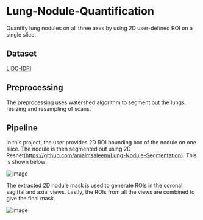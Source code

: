 # Lung-Nodule-Quantification
Quantify lung nodules on all three axes by using 2D user-defined ROI on a single slice.

## Dataset
[LIDC-IDRI](https://wiki.cancerimagingarchive.net/display/Public/LIDC-IDRI)

## Preprocessing
The preprocessing uses watershed algorithm to segment out the lungs, resizing and resampling of scans.

## Pipeline
In this project, the user provides 2D ROI bounding box of the nodule on one slice. The nodule is then segmented out using 2D Resnet(https://github.com/amalmsaleem/Lung-Nodule-Segmentation). This is shown below:

![image](https://user-images.githubusercontent.com/99807582/199526013-ccc61fdf-6380-4e9f-b38f-c09a1fcb2bcc.png)

The extracted 2D nodule mask is used to generate ROIs in the coronal, sagittal and axial views. Lastly, the ROIs from all the views are combined to give the final mask.

![image](https://user-images.githubusercontent.com/99807582/199523603-dbac19a2-8aaa-44db-85b4-a448269fcaf2.png)
